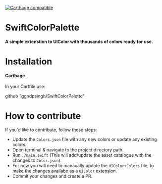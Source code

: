 [![Carthage compatible](https://img.shields.io/badge/Carthage-compatible-4BC51D.svg?style=flat)](https://github.com/Carthage/Carthage)

# SwiftColorPalette

#### A simple extenstion to UIColor with thousands of colors ready for use.

# Installation

#### Carthage

In your Cartfile use:

github "ggndpsingh/SwiftColorPalette"

# How to contribute

If you'd like to contribute, follow these steps:
- Update the `Colors.json` file with any new colors or update any existing colors.
- Open terminal & navigate to the project directory path.
- Run `./main.swift` (This will add/update the asset catalogue with the changes to `Color.json`).
- For now you will need to manaually update the `UIColor+Colors` file, to make the changes availabe as a `UIColor` extension.
- Commit your changes and create a PR.

